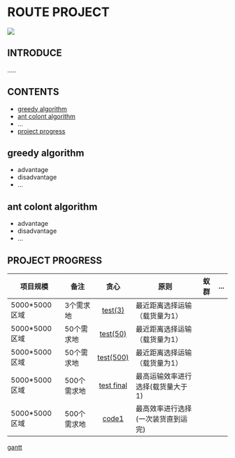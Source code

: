 # ROUTE PROJECT
![](https://i.imgur.com/rK83I2I.jpg)
## INTRODUCE
   .....
## CONTENTS
- [greedy algorithm](https://github.com/chenyihangis/route-project#greedy-algorithm)
- [ant colont algorithm](https://github.com/chenyihangis/route-project#ant-colont-algorithm)
- ...
- [project progress](https://github.com/chenyihangis/route-project#project-progress)
## greedy algorithm
- advantage
- disadvantage
- ...
## ant colont algorithm
- advantage
- disadvantage
- ...
## PROJECT PROGRESS
|项目规模|备注|贪心|原则|蚁群|...|
|-|-|:--:|-|-|-|
|5000*5000区域|3个需求地|<a href="https://github.com/chenyihangis/route-project/blob/master/greedy%20algorithm/test(3)" target="-blank">test(3)</a>|最近距离选择运输（载货量为1）|||
|5000*5000区域|50个需求地|<a href="https://github.com/chenyihangis/route-project/blob/master/greedy%20algorithm/test(50)" target="-blank">test(50)</a>|最近距离选择运输（载货量为1）|||
|5000*5000区域|50个需求地|<a href="https://github.com/chenyihangis/route-project/blob/master/greedy%20algorithm/test(500)" target="-blank">test(500)</a>|最近距离选择运输（载货量为1）|||
|5000*5000区域|500个需求地|<a href="https://github.com/chenyihangis/route-project/blob/master/greedy%20algorithm/test%20final" target="-blank">test final</a>|最高运输效率进行选择(载货量大于1)|||
|5000*5000区域|500个需求地|<a href="https://github.com/chenyihangis/route-project/blob/master/greedy%20algorithm/code1.txt" target="-blank">code1</a>|最高效率进行选择(一次装货直到运完)|||
[gantt](file:///C:/Users/18217/Desktop/1.html)
